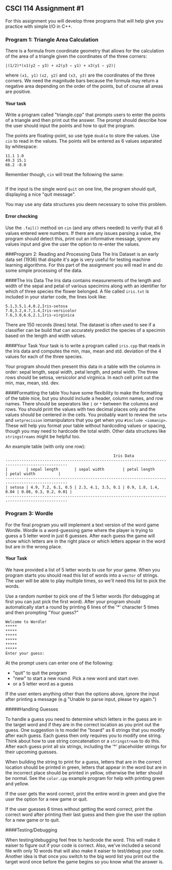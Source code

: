 ## CSCI 114 Assignment #1
For this assignment you will develop three programs that will help give you practice with simple I/O in C++.

### Program 1: Triangle Area Calculation
There is a formula from coordinate geometry that allows for the calculation of the area of a triangle given the coordinates of the three corners:

`|(1/2)*(x1(y2 − y3) + x2(y3 − y1) + x3(y1 − y2)|`

where `(x1, y1)` `(x2, y2)` and `(x3, y3)` are the coordinates of the three corners. We need the magnitude bars because the formula may return a negative area depending on the order of the points, but of course all areas are positive.

#### Your task

Write a program called "triangle.cpp" that prompts users to enter the points of a triangle and then print out the answer. The prompt should describe how the user should input the points and how to quit the program.

The points are floating-point, so use type `double` to store the values. Use `cin` to read in the values. The points will be entered as 6 values separated by whitespace:

```
11.1 1.0
49.3 15.1
66.2 -8.0
```
Remember though, `cin` will treat the following the same:
```11.1 1.0 49.3 15.1 66.2 -8.0
```
If the input is the single word `quit` on one line, the program should quit, displaying a nice "quit message".

You may use any data structures you deem necessary to solve this problem.

#### Error checking

Use the `.fail()` method on `cin` (and any others needed) to verify that all 6 values entered were numbers. If there are any issues parsing a value, the program should detect this, print out an informative message, ignore any values input and give the user the option to re-enter the values.

###Program 2: Reading and Processing Data
The Iris Dataset is an early data set (1936) that dispite it's age is very useful for testing machine learning algorithms. For this part of the assignment you will read in and do some simple processing of the data.

####The Iris Data
The Iris data contains measurements of the length and width of the sepal and petal of various specimins along with an identifier for which of three species the flower belonged. A file called `iris.txt` is included in your starter code, the lines look like:

```
5.1,3.5,1.4,0.2,Iris-setosa
7.0,3.2,4.7,1.4,Iris-versicolor
7.6,3.0,6.6,2.1,Iris-virginica
```
There are 150 records (lines) total. The dataset is often used to see if a classifier can be build that can accurately predict the species of a specimin based on the length and width values.

####Your Task
Your task is to write a program called `iris.cpp` that reads in the Iris data and computes the min, max, mean and std. deviation of the 4 values for each of the three species.

Your program should then present this data in a table with the columns in order: sepal length, sepal width, petal length, and petal width. The three rows should be setosa, versicolor and virginica. In each cell print out the min, max, mean, std. dev.

####Formatting the table
You have some flexibility to make the formatting of the table nice, but you should include a header, column names, and row names. There should be seperators like `|` or `*` between the columns and rows. You should print the values with two decimal places only and the values should be centered in the cells. You probably want to review the `setw` and `setprecision` iomanipulators that you get when you `#include <iomanip>`. These will help you format your table without hardcoding values or spacing, though you may need to hardcode the total width. Other data structures like `stringstreams` might be helpful too.

An example table (with only one row):

```
								               Iris Data
-------------------------------------------------------------------------------------------------
|        | sepal length       | sepal width        | petal length        | petal width          |
-------------------------------------------------------------------------------------------------
| setosa | 4.9, 7.2, 6.1, 0.5 | 2.3, 4.1, 3.5, 0.1 | 0.9, 1.8, 1.4, 0.04 | 0.08, 0.3, 0.2, 0.01 |
-------------------------------------------------------------------------------------------------

```
### Program 3: Wordle

For the final program you will implement a text version of the word game Wordle. Wordle is a word-guessing game where the player is trying to guess a 5 letter word in just 6 guesses. After each guess the game will show which letters are in the right place or which letters appear in the word but are in the wrong place.

#### Your Task

We have provided a list of 5 letter words to use for your game. When you program starts you should read this list of words into a `vector` of strings. The user will be able to play multiple times, so we'll need this list to pick the words.

Use a random number to pick one of the 5 letter words (for debugging at first you can just pick the first word). After  your program should automatically start a round by printing 6 lines of the '*' character 5 times and then prompting "Your guess?"

```
Welcome to Wordle!
*****
*****
*****
*****
*****
*****
Enter your guess:
```

At the prompt users can enter one of the following:

* "quit" to quit the program
* "new" to start a new round. Pick a new word and start over.
* or a 5 letter word as a guess

If the user enters anything other than the options above, ignore the input after printing a message (e.g "Unable to parse input, please try again.")

#####Handling Guesses

To handle a guess you need to determine which letters in the guess are in the target word and if they are in the correct location as you print out the guess. One suggestion is to model the "board" as 6 strings that you modify after each guess. Each guess then only requires you to modify one string. Think about how to use string concatenation or a `stringstream` to do this. After each guess print all six strings, including the '*' placeholder strings for their upcoming guesses.

When building the string to print for a guess, letters that are in the correct location should be printed in green, letters that appear in the word but are in the incorrect place should be printed in yellow, otherwise the letter should be normal. See the `color.cpp` example program for help with printing green and yellow.

If the user gets the word correct, print the entire word in green and give the user the option for a new game or quit.

If the user guesses 6 times without getting the word correct, print the correct word after printing their last guess and then give the user the option for a new game or to quit.

####Testing/Debugging

When testing/debugging feel free to hardcode the word. This will make it eaiser to figure out if your code is correct. Also, we've included a second file with only 10 words that will also make it eaiser to test/debug your code. Another idea is that once you switch to the big word list you print out the target word once before the game begins so you know what the answer is.


	